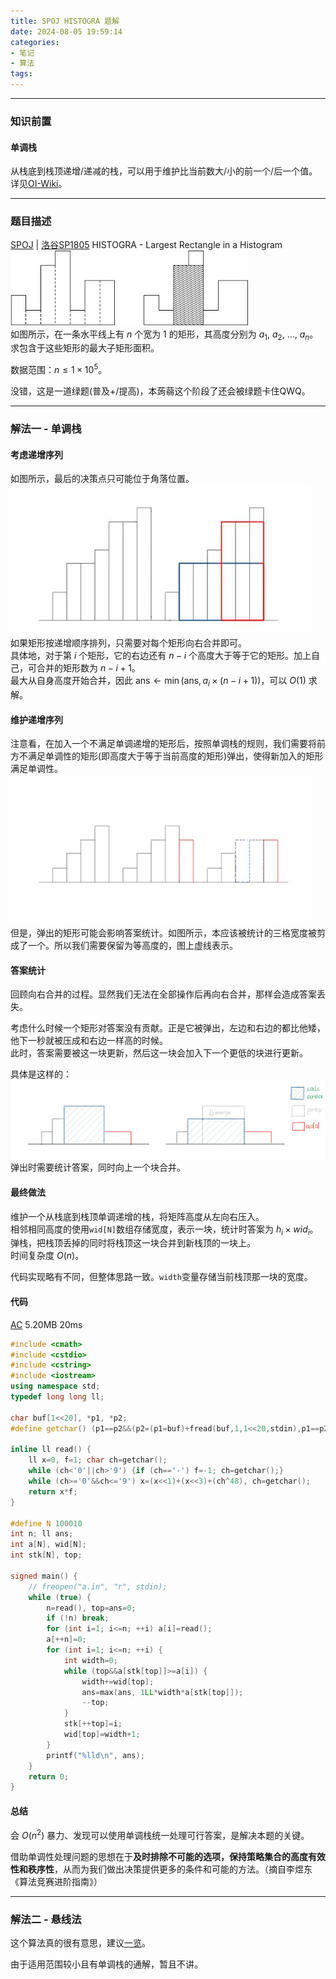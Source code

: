 ```yaml
---
title: SPOJ HISTOGRA 题解
date: 2024-08-05 19:59:14
categories: 
- 笔记
- 算法
tags: 
---
```


---
### 知识前置
#### 单调栈
从栈底到栈顶递增/递减的栈，可以用于维护比当前数大/小的前一个/后一个值。详见[OI-Wiki](https://oi-wiki.org/ds/monotonous-stack/)。

---
### 题目描述
[SPOJ](https://www.spoj.com/problems/HISTOGRA/) | [洛谷SP1805](https://www.luogu.com.cn/problem/SP1805) HISTOGRA - Largest Rectangle in a Histogram  
<img src="../../img/50-01.gif" alt="50-01" style="zoom:75%;" />  
如图所示，在一条水平线上有 $n$ 个宽为 $1$ 的矩形，其高度分别为 $a_1,\ a_2,\ \dots,\ a_n$。求包含于这些矩形的最大子矩形面积。

数据范围：$n\le1\times10^5$。

没错，这是一道绿题(普及+/提高)，本蒟蒻这个阶段了还会被绿题卡住QWQ。

---
### 解法一 - 单调栈
#### 考虑递增序列
如图所示，最后的决策点只可能位于角落位置。  
<img src="../../img/50-02.jpg" alt="50-02" style="zoom:75%;" />  
如果矩形按递增顺序排列，只需要对每个矩形向右合并即可。  
具体地，对于第 $i$ 个矩形，它的右边还有 $n-i$ 个高度大于等于它的矩形。加上自己，可合并的矩形数为 $n-i+1$。  
最大从自身高度开始合并，因此 $\text{ans}\leftarrow\min(\text{ans},a_i\times(n-i+1))$，可以 $O(1)$ 求解。
#### 维护递增序列
注意看，在加入一个不满足单调递增的矩形后，按照单调栈的规则，我们需要将前方不满足单调性的矩形(即高度大于等于当前高度的矩形)弹出，使得新加入的矩形满足单调性。  
<img src="../../img/50-03.jpg" alt="50-03" style="zoom:75%;" />  
但是，弹出的矩形可能会影响答案统计。如图所示，本应该被统计的三格宽度被剪成了一个。所以我们需要保留为等高度的，图上虚线表示。
#### 答案统计
回顾向右合并的过程。显然我们无法在全部操作后再向右合并，那样会造成答案丢失。

考虑什么时候一个矩形对答案没有贡献。正是它被弹出，左边和右边的都比他矮，他下一秒就被压成和右边一样高的时候。  
此时，答案需要被这一块更新，然后这一块会加入下一个更低的块进行更新。

具体是这样的：  
<img src="../../img/50-04.jpg" alt="50-03" style="zoom:100%;" />  
弹出时需要统计答案，同时向上一个块合并。
#### 最终做法
维护一个从栈底到栈顶单调递增的栈，将矩阵高度从左向右压入。  
相邻相同高度的使用`wid[N]`数组存储宽度，表示一块，统计时答案为 $h_i\times wid_i$。  
弹栈，把栈顶丢掉的同时将栈顶这一块合并到新栈顶的一块上。  
时间复杂度 $O(n)$。

代码实现略有不同，但整体思路一致。`width`变量存储当前栈顶那一块的宽度。
#### 代码
[AC](https://www.luogu.com.cn/record/170785663) 5.20MB 20ms
```cpp
#include <cmath>
#include <cstdio>
#include <cstring>
#include <iostream>
using namespace std;
typedef long long ll;

char buf[1<<20], *p1, *p2;
#define getchar() (p1==p2&&(p2=(p1=buf)+fread(buf,1,1<<20,stdin),p1==p2)?0:*p1++)

inline ll read() {
	ll x=0, f=1; char ch=getchar();
	while (ch<'0'||ch>'9') {if (ch=='-') f=-1; ch=getchar();}
	while (ch>='0'&&ch<='9') x=(x<<1)+(x<<3)+(ch^48), ch=getchar();
	return x*f;
}

#define N 100010
int n; ll ans;
int a[N], wid[N];
int stk[N], top;

signed main() {
	// freopen("a.in", "r", stdin);
	while (true) {
		n=read(), top=ans=0;
		if (!n) break;
		for (int i=1; i<=n; ++i) a[i]=read();
		a[++n]=0;
		for (int i=1; i<=n; ++i) {
			int width=0;
			while (top&&a[stk[top]]>=a[i]) {
				width+=wid[top];
				ans=max(ans, 1LL*width*a[stk[top]]);
				--top;
			}
			stk[++top]=i;
			wid[top]=width+1;
		}
		printf("%lld\n", ans);
	}
	return 0;
}

```
#### 总结
会 $O(n^2)$ 暴力、发现可以使用单调栈统一处理可行答案，是解决本题的关键。

借助单调性处理问题的思想在于**及时排除不可能的选项，保持策略集合的高度有效性和秩序性**，从而为我们做出决策提供更多的条件和可能的方法。（摘自李煜东《算法竞赛进阶指南》）

---
### 解法二 - 悬线法
这个算法真的很有意思，建议[一览](https://oi-wiki.org/misc/hoverline/#%E4%BE%8B%E9%A2%98)。

由于适用范围较小且有单调栈的通解，暂且不讲。
